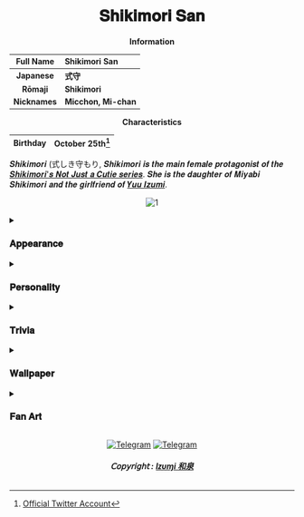 <h1 align="center">
<b>𝐒𝐡𝐢𝐤𝐢𝐦𝐨𝐫𝐢 𝐒𝐚𝐧</b></h1>

<div align="center"><b>
Information 
</b>

| Full Name      | Shikimori San |
| :-: | :--------------------------|
| **Japanese**   | **式守**
| **Rōmaji**      | **Shikimori**   | 
| **Nicknames**   | **Micchon, Mi-chan** |

</div>
<div align="center"><b>
Characteristics
</b>

| Birthday      | October 25th[^1] |
| :-: | :-------------------------- |

[^1]: [Official Twitter Account](https://twitter.com/shikimori_off/status/1452288788412047361)

</div>



𝑺𝒉𝒊𝒌𝒊𝒎𝒐𝒓𝒊 (式しき守もり, 𝑺𝒉𝒊𝒌𝒊𝒎𝒐𝒓𝒊 𝒊𝒔 𝒕𝒉𝒆 𝒎𝒂𝒊𝒏 𝒇𝒆𝒎𝒂𝒍𝒆 𝒑𝒓𝒐𝒕𝒂𝒈𝒐𝒏𝒊𝒔𝒕 𝒐𝒇 𝒕𝒉𝒆 [𝑺𝒉𝒊𝒌𝒊𝒎𝒐𝒓𝒊'𝒔 𝑵𝒐𝒕 𝑱𝒖𝒔𝒕 𝒂 𝑪𝒖𝒕𝒊𝒆 𝒔𝒆𝒓𝒊𝒆𝒔](https://zoro.to/shikimoris-not-just-a-cutie-17452?ref=search). 𝑺𝒉𝒆 𝒊𝒔 𝒕𝒉𝒆 𝒅𝒂𝒖𝒈𝒉𝒕𝒆𝒓 𝒐𝒇 𝑴𝒊𝒚𝒂𝒃𝒊 𝑺𝒉𝒊𝒌𝒊𝒎𝒐𝒓𝒊 𝒂𝒏𝒅 𝒕𝒉𝒆 𝒈𝒊𝒓𝒍𝒇𝒓𝒊𝒆𝒏𝒅 𝒐𝒇 [𝒀𝒖𝒖 𝑰𝒛𝒖𝒎𝒊](https://github.com/AL3X-Github/Yuu-Izumi).

<div align="center">

![1](https://github.com/AL3X-Github/Resources/blob/main/Photos/Izumi%20X%20Shikimori.png)

</div>
<details>
<summary><h3>𝐀𝐩𝐩𝐞𝐚𝐫𝐚𝐧𝐜𝐞</h3></summary>

> 𝑺𝒉𝒊𝒌𝒊𝒎𝒐𝒓𝒊 𝒉𝒂𝒔 𝒔𝒊𝒍𝒌𝒚 𝒑𝒊𝒏𝒌 𝒉𝒂𝒊𝒓, 𝒈𝒓𝒆𝒆𝒏-𝒃𝒍𝒖𝒆 𝒆𝒚𝒆𝒔, 𝒂𝒏𝒅 𝒂 𝒔𝒍𝒊𝒎 𝒃𝒐𝒅𝒚. 𝑺𝒉𝒆 𝒊𝒔 𝒅𝒆𝒔𝒄𝒓𝒊𝒃𝒆𝒅 𝒂𝒔 𝒆𝒙𝒕𝒓𝒆𝒎𝒆𝒍𝒚 𝒄𝒖𝒕𝒆 𝒃𝒚 𝒀𝒖𝒖 𝑰𝒛𝒖𝒎𝒊 𝒂𝒏𝒅 𝒔𝒉𝒆 𝒊𝒔 𝒈𝒆𝒏𝒆𝒓𝒂𝒍𝒍𝒚 𝒍𝒐𝒗𝒆𝒅 𝒃𝒚 𝒆𝒗𝒆𝒓𝒚𝒐𝒏𝒆. 𝑺𝒉𝒆 𝒉𝒂𝒔 𝒂 𝒄𝒐𝒐𝒍 𝒔𝒊𝒅𝒆 𝒕𝒐 𝒉𝒆𝒓 𝒘𝒉𝒊𝒄𝒉 𝒔𝒉𝒐𝒘𝒔 𝒘𝒉𝒆𝒏 𝒉𝒆𝒓 𝒃𝒐𝒚𝒇𝒓𝒊𝒆𝒏𝒅 𝒘𝒉𝒐 𝒉𝒂𝒔 𝒕𝒆𝒓𝒓𝒊𝒃𝒍𝒆 𝒍𝒖𝒄𝒌 𝒈𝒆𝒕𝒔 𝒊𝒏𝒕𝒐 𝒕𝒓𝒐𝒖𝒃𝒍𝒆 𝒂𝒏𝒅 𝒔𝒉𝒆 𝒉𝒂𝒔 𝒕𝒐 𝒔𝒂𝒗𝒆 𝒉𝒊𝒎. 𝑺𝒉𝒆 𝒊𝒔 𝒗𝒆𝒓𝒚 𝒂𝒕𝒉𝒍𝒆𝒕𝒊𝒄 𝒂𝒏𝒅 𝒂𝒄𝒕𝒊𝒗𝒆 𝒂𝒍𝒍 𝒕𝒉𝒆 𝒕𝒊𝒎𝒆 𝒘𝒉𝒊𝒄𝒉 𝒊𝒔 𝒔𝒉𝒐𝒘𝒏 𝒂𝒈𝒂𝒊𝒏 𝒂𝒏𝒅 𝒂𝒈𝒂𝒊𝒏 𝒂𝒔 𝒔𝒉𝒆 𝒔𝒕𝒐𝒑𝒔 𝒎𝒐𝒔𝒕 𝒕𝒉𝒊𝒏𝒈𝒔 𝒇𝒓𝒐𝒎 𝒉𝒖𝒓𝒕𝒊𝒏𝒈 𝑰𝒛𝒖𝒎𝒊.
𝑫𝒖𝒓𝒊𝒏𝒈 𝒉𝒆𝒓 𝒎𝒊𝒅𝒅𝒍𝒆 𝒔𝒄𝒉𝒐𝒐𝒍 𝒚𝒆𝒂𝒓𝒔, 𝑺𝒉𝒊𝒌𝒊𝒎𝒐𝒓𝒊 𝒌𝒆𝒑𝒕 𝒉𝒆𝒓 𝒉𝒂𝒊𝒓 𝒎𝒖𝒄𝒉 𝒔𝒉𝒐𝒓𝒕𝒆𝒓 𝒂𝒏𝒅 𝒖𝒔𝒖𝒂𝒍𝒍𝒚 𝒅𝒓𝒆𝒔𝒔𝒆𝒅 𝒂𝒏𝒅 𝒂𝒄𝒕𝒆𝒅 𝒊𝒏 𝒂 𝒎𝒐𝒓𝒆 𝒎𝒂𝒔𝒄𝒖𝒍𝒊𝒏𝒆 𝒇𝒂𝒔𝒉𝒊𝒐𝒏.

![2](https://github.com/AL3X-Github/Resources/blob/main/Photos/Shikimori-San%202.jpeg)

</details>
<details>
<summary><h3>𝐏𝐞𝐫𝐬𝐨𝐧𝐚𝐥𝐢𝐭𝐲</h3></summary>

> 𝑺𝒉𝒆 𝒍𝒐𝒗𝒆𝒔 𝒀𝒖𝒖 𝑰𝒛𝒖𝒎𝒊 𝒗𝒆𝒓𝒚 𝒎𝒖𝒄𝒉 𝒂𝒏𝒅 𝒂𝒍𝒘𝒂𝒚𝒔 𝒕𝒂𝒌𝒆𝒔 𝒄𝒂𝒓𝒆 𝒐𝒇 𝒉𝒊𝒎 𝒃𝒚 𝒍𝒊𝒕𝒆𝒓𝒂𝒍𝒍𝒚 𝒑𝒓𝒐𝒕𝒆𝒄𝒕𝒊𝒏𝒈 𝒉𝒊𝒎 𝒇𝒓𝒐𝒎 𝒆𝒗𝒆𝒓𝒚 𝒃𝒂𝒅 𝒔𝒊𝒕𝒖𝒂𝒕𝒊𝒐𝒏 𝒉𝒆 𝒈𝒆𝒕𝒔 𝒊𝒏 𝒅𝒖𝒆 𝒕𝒐 𝒉𝒊𝒔 𝒃𝒂𝒅 𝒍𝒖𝒄𝒌. 𝑺𝒉𝒆 𝒉𝒂𝒔 𝒉𝒆𝒓 𝒐𝒘𝒏 𝒊𝒅𝒆𝒂𝒔 𝒂𝒏𝒅 𝒔𝒉𝒆 𝒔𝒕𝒊𝒄𝒌𝒔 𝒕𝒐 𝒕𝒉𝒆𝒎. 𝑺𝒉𝒆 𝒓𝒆𝒇𝒆𝒓𝒔 𝒕𝒐 𝒉𝒆𝒓 𝒃𝒐𝒚𝒇𝒓𝒊𝒆𝒏𝒅 𝒂𝒔 "𝑰𝒛𝒖𝒎𝒊-𝒔𝒂𝒏" 𝒂𝒏𝒅 𝒉𝒆 𝒅𝒐𝒆𝒔 𝒕𝒉𝒆 𝒔𝒂𝒎𝒆 𝒇𝒐𝒓 𝒉𝒆𝒓 𝒃𝒚 𝒓𝒆𝒇𝒆𝒓𝒓𝒊𝒏𝒈 𝒕𝒐 𝒉𝒆𝒓 𝒂𝒔 "𝑺𝒉𝒊𝒌𝒊𝒎𝒐𝒓𝒊-𝒔𝒂𝒏" 𝒂𝒏𝒅 𝒏𝒐𝒕 𝒃𝒚 𝒕𝒉𝒆𝒊𝒓 𝒇𝒊𝒓𝒔𝒕 𝒏𝒂𝒎𝒆𝒔 𝒃𝒆𝒄𝒂𝒖𝒔𝒆 𝒔𝒉𝒆 𝒂𝒅𝒎𝒊𝒓𝒆𝒔 𝒉𝒐𝒘 𝒉𝒆𝒓 𝒈𝒓𝒂𝒏𝒅𝒑𝒂𝒓𝒆𝒏𝒕𝒔 𝒂𝒅𝒅𝒓𝒆𝒔𝒔𝒆𝒅 𝒆𝒂𝒄𝒉 𝒐𝒕𝒉𝒆𝒓 𝒃𝒚 𝒐𝒏𝒍𝒚 𝒕𝒉𝒆𝒊𝒓 𝒍𝒂𝒔𝒕 𝒏𝒂𝒎𝒆𝒔. 𝑺𝒉𝒆 𝒊𝒔 𝒂 𝒗𝒆𝒓𝒚 𝒅𝒆𝒑𝒆𝒏𝒅𝒂𝒃𝒍𝒆 𝒑𝒆𝒓𝒔𝒐𝒏 𝒔𝒉𝒐𝒘𝒏 𝒕𝒊𝒎𝒆 𝒂𝒏𝒅 𝒕𝒊𝒎𝒆 𝒂𝒈𝒂𝒊𝒏. 𝑺𝒉𝒆 𝒊𝒔 𝒂𝒍𝒔𝒐 𝒗𝒆𝒓𝒚 𝒈𝒐𝒐𝒅 𝒂𝒕 𝒔𝒑𝒐𝒓𝒕𝒔 𝒂𝒏𝒅 𝒖𝒔𝒖𝒂𝒍𝒍𝒚 𝒂𝒏𝒚𝒕𝒉𝒊𝒏𝒈 𝒔𝒉𝒆 𝒅𝒐𝒆𝒔 𝒆𝒙𝒄𝒆𝒑𝒕 𝒄𝒐𝒐𝒌𝒊𝒏𝒈, 𝒕𝒉𝒐𝒖𝒈𝒉 𝒔𝒉𝒆 𝒍𝒂𝒕𝒆𝒓 𝒊𝒎𝒑𝒓𝒐𝒗𝒆𝒔. 𝑺𝒉𝒆 𝒉𝒂𝒔 𝒂 𝒃𝒓𝒐𝒕𝒉𝒆𝒓𝒍𝒚 𝒓𝒆𝒍𝒂𝒕𝒊𝒐𝒏𝒔𝒉𝒊𝒑 𝒘𝒊𝒕𝒉 𝑺𝒉𝒖𝒖 𝑰𝒏𝒖𝒛𝒖𝒌𝒂 𝒂𝒏𝒅 𝒂𝒄𝒄𝒊𝒅𝒆𝒏𝒕𝒂𝒍𝒍𝒚 𝒄𝒂𝒍𝒍𝒔 𝒉𝒊𝒎 "𝒏𝒊𝒊-𝒄𝒉𝒂𝒏" 𝒂𝒏𝒅 𝒕𝒉𝒆𝒏 𝒈𝒆𝒕𝒔 𝒇𝒍𝒖𝒔𝒕𝒆𝒓𝒆𝒅 𝒂𝒃𝒐𝒖𝒕 𝒊𝒕. 𝑺𝒉𝒆 𝒔𝒆𝒆𝒔 𝒂𝒏𝒚𝒐𝒏𝒆 𝑰𝒛𝒖𝒎𝒊 𝒍𝒊𝒌𝒆𝒔 𝒂𝒔 𝒂 𝒓𝒊𝒗𝒂𝒍 𝒂𝒏𝒅 𝒕𝒓𝒊𝒆𝒔 𝒕𝒐 𝒃𝒆𝒔𝒕 𝒕𝒉𝒆𝒎. 𝑳𝒊𝒌𝒆 𝑲𝒂𝒎𝒊𝒚𝒂, 𝒔𝒉𝒆'𝒔 𝒆𝒂𝒔𝒚 𝒕𝒐 𝒑𝒓𝒐𝒗𝒐𝒌𝒆 𝒊𝒏𝒕𝒐 𝒂𝒄𝒄𝒆𝒑𝒕𝒊𝒏𝒈 𝒂 𝒄𝒉𝒂𝒍𝒍𝒆𝒏𝒈𝒆.

![3](https://github.com/AL3X-Github/Resources/blob/main/Photos/Shikimori-San%201.jpeg)

</details>
<details>
<summary><h3>𝐓𝐫𝐢𝐯𝐢𝐚</h3></summary>

> 𝑺𝒉𝒆 𝒅𝒊𝒔𝒍𝒊𝒌𝒆𝒔 𝒔𝒘𝒆𝒆𝒕𝒔, 𝒕𝒉𝒐𝒖𝒈𝒉 𝒔𝒉𝒆 𝒂𝒄𝒄𝒆𝒑𝒕𝒔 𝒂𝒏𝒚𝒕𝒉𝒊𝒏𝒈 𝒎𝒂𝒅𝒆 𝒃𝒚 𝑰𝒛𝒖𝒎𝒊, 𝒊𝒏𝒄𝒍𝒖𝒅𝒊𝒏𝒈 𝒕𝒉𝒆 𝑺'𝒎𝒐𝒓𝒆𝒔 𝒉𝒆 𝒎𝒂𝒅𝒆.
𝑯𝒆𝒓 𝒄𝒐𝒐𝒍 𝒔𝒊𝒅𝒆 𝒂𝒍𝒍𝒐𝒘𝒔 𝒉𝒆𝒓 𝒕𝒐 𝒂𝒄𝒄𝒖𝒓𝒂𝒕𝒆𝒍𝒚 𝒔𝒉𝒐𝒐𝒕 𝒉𝒆𝒓 𝒕𝒂𝒓𝒈𝒆𝒕𝒔.
𝑺𝒉𝒆'𝒔 𝒏𝒐𝒕 𝒂 𝒈𝒓𝒆𝒂𝒕 𝒔𝒊𝒏𝒈𝒆𝒓.
𝑺𝒉𝒆'𝒔 𝒂𝒇𝒓𝒂𝒊𝒅 𝒐𝒇 𝑻𝒊𝒈𝒆𝒓𝒔.
𝑺𝒉𝒆 𝒉𝒂𝒔 𝒑𝒐𝒐𝒓 𝒆𝒚𝒆𝒔𝒊𝒈𝒉𝒕.

![4](https://github.com/AL3X-Github/Resources/blob/main/Photos/Izumi%20X%20Shikimori's.png)

</details>
<details>
<summary><h3>𝐖𝐚𝐥𝐥𝐩𝐚𝐩𝐞𝐫</h3></summary>

> Download Shikimori's Not Just A Cutie Wallpaper.

![Wallpaper](https://github.com/AL3X-Github/Resources/blob/main/Photos/Wallpaper.png)

> Wallpaper Credit : [@MaximXWallpaper](https://telegram.dog/MaximXWallpaper)

</details>
<details>
<summary><h3>𝐅𝐚𝐧 𝐀𝐫𝐭</h3></summary>

![Fan Art](https://github.com/Al3x-GitHub/Resources/blob/main/Photos/Art.png)

</details>
<div align="center">

[![Telegram](https://img.shields.io/badge/Group-%232C3454?style=for-the-badge&logo=telegram&logoColor=white)](https://t.me/MaximXGroup) [![Telegram](https://img.shields.io/badge/Channel-%232C3454?style=for-the-badge&logo=telegram&logoColor=white)](https://t.me/MaximXChannels)

<h6>

**𝖢𝗈𝗉𝗒𝗋𝗂𝗀𝗁𝗍 :** [**Iᴢυɱi 和泉**](https://telegram.dog/MaximXRobot) 

</h6>
</div>
